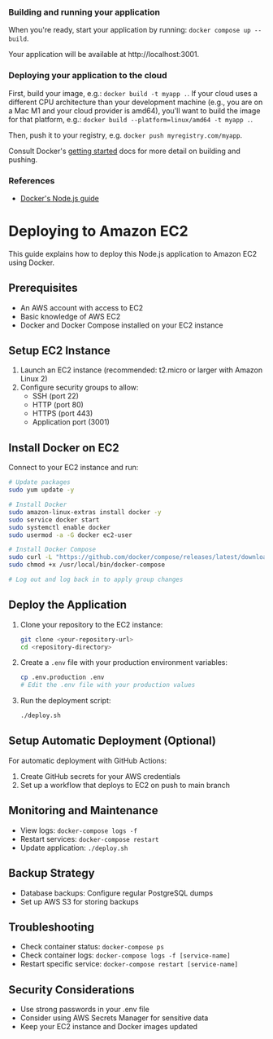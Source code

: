 ### Building and running your application

When you're ready, start your application by running:
`docker compose up --build`.

Your application will be available at http://localhost:3001.

### Deploying your application to the cloud

First, build your image, e.g.: `docker build -t myapp .`.
If your cloud uses a different CPU architecture than your development
machine (e.g., you are on a Mac M1 and your cloud provider is amd64),
you'll want to build the image for that platform, e.g.:
`docker build --platform=linux/amd64 -t myapp .`.

Then, push it to your registry, e.g. `docker push myregistry.com/myapp`.

Consult Docker's [getting started](https://docs.docker.com/go/get-started-sharing/)
docs for more detail on building and pushing.

### References
* [Docker's Node.js guide](https://docs.docker.com/language/nodejs/)

# Deploying to Amazon EC2

This guide explains how to deploy this Node.js application to Amazon EC2 using Docker.

## Prerequisites

- An AWS account with access to EC2
- Basic knowledge of AWS EC2
- Docker and Docker Compose installed on your EC2 instance

## Setup EC2 Instance

1. Launch an EC2 instance (recommended: t2.micro or larger with Amazon Linux 2)
2. Configure security groups to allow:
   - SSH (port 22)
   - HTTP (port 80)
   - HTTPS (port 443)
   - Application port (3001)

## Install Docker on EC2

Connect to your EC2 instance and run:

```bash
# Update packages
sudo yum update -y

# Install Docker
sudo amazon-linux-extras install docker -y
sudo service docker start
sudo systemctl enable docker
sudo usermod -a -G docker ec2-user

# Install Docker Compose
sudo curl -L "https://github.com/docker/compose/releases/latest/download/docker-compose-$(uname -s)-$(uname -m)" -o /usr/local/bin/docker-compose
sudo chmod +x /usr/local/bin/docker-compose

# Log out and log back in to apply group changes
```

## Deploy the Application

1. Clone your repository to the EC2 instance:
   ```bash
   git clone <your-repository-url>
   cd <repository-directory>
   ```

2. Create a `.env` file with your production environment variables:
   ```bash
   cp .env.production .env
   # Edit the .env file with your production values
   ```

3. Run the deployment script:
   ```bash
   ./deploy.sh
   ```

## Setup Automatic Deployment (Optional)

For automatic deployment with GitHub Actions:

1. Create GitHub secrets for your AWS credentials
2. Set up a workflow that deploys to EC2 on push to main branch

## Monitoring and Maintenance

- View logs: `docker-compose logs -f`
- Restart services: `docker-compose restart`
- Update application: `./deploy.sh`

## Backup Strategy

- Database backups: Configure regular PostgreSQL dumps
- Set up AWS S3 for storing backups

## Troubleshooting

- Check container status: `docker-compose ps`
- Check container logs: `docker-compose logs -f [service-name]`
- Restart specific service: `docker-compose restart [service-name]`

## Security Considerations

- Use strong passwords in your .env file
- Consider using AWS Secrets Manager for sensitive data
- Keep your EC2 instance and Docker images updated